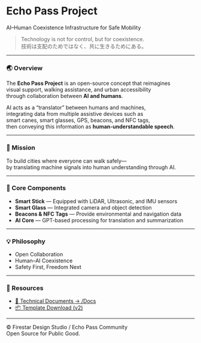 # Echo Pass Project  
AI–Human Coexistence Infrastructure for Safe Mobility  

> Technology is not for control, but for coexistence.  
> 技術は支配のためではなく、共に生きるためにある。

---

### 🌏 Overview  
The **Echo Pass Project** is an open-source concept that reimagines  
visual support, walking assistance, and urban accessibility  
through collaboration between **AI and humans**.

AI acts as a “translator” between humans and machines,  
integrating data from multiple assistive devices such as  
smart canes, smart glasses, GPS, beacons, and NFC tags,  
then conveying this information as **human-understandable speech**.

---

### 🎯 Mission  
To build cities where everyone can walk safely—  
by translating machine signals into human understanding through AI.

---

### 🧩 Core Components  
- **Smart Stick** — Equipped with LiDAR, Ultrasonic, and IMU sensors  
- **Smart Glass** — Integrated camera and object detection  
- **Beacons & NFC Tags** — Provide environmental and navigation data  
- **AI Core** — GPT-based processing for translation and summarization  

---

### 💡 Philosophy  
- Open Collaboration  
- Human–AI Coexistence  
- Safety First, Freedom Next  

---

### 📘 Resources  
- [📂 Technical Documents → /Docs](./Docs)  
- [📦 Template Download (v2)](./EchoPassProject_Template_v2.zip)  

---

© Firestar Design Studio / Echo Pass Community  
Open Source for Public Good.
